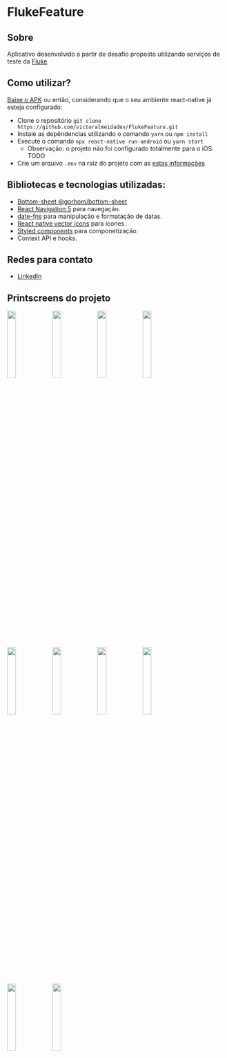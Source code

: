 # FlukeFeature

## Sobre

Aplicativo desenvolvido a partir de desafio proposto utilizando serviços de teste da [Fluke](flu.ke)

## Como utilizar?

[Baixe o APK](https://drive.google.com/file/d/1dZZMllMgwPO_hh4YhVkJuFy1PEn5W-lb/view?usp=sharing) ou então, considerando que o seu ambiente react-native já esteja configurado:

- Clone o repositório `git clone https://github.com/victoralmeidadev/FlukeFeature.git`
- Instale as depêndencias utilizando o comando `yarn` ou `npm install`
- Execute o comando `npx react-native run-android` ou `yarn start`
  - Observação: o projeto não foi configurado totalmente para o iOS. TODO
- Crie um arquivo `.env` na raiz do projeto com as [estas informações](https://github.com/victoralmeidadev/FlukeFeature/issues/2#issue-858375699)

## Bibliotecas e tecnologias utilizadas:

- [Bottom-sheet @gorhom/bottom-sheet](https://github.com/gorhom/react-native-bottom-sheet)
- [React Navigation 5](https://reactnavigation.org/docs/getting-started) para navegação.
- [date-fns](https://date-fns.org/docs/Getting-Started) para manipulação e formatação de datas.
- [React native vector icons](https://github.com/oblador/react-native-vector-icons) para ícones.
- [Styled components](https://styled-components.com/) para componetização.
- Context API e hooks.

## Redes para contato
- [LinkedIn](https://www.linkedin.com/in/victoralmeidadev/)

## Printscreens do projeto

<img src="https://user-images.githubusercontent.com/23178052/114794756-724e7680-9d63-11eb-8525-aba72b27bc78.png" width="20%" /> <img src="https://user-images.githubusercontent.com/23178052/114794766-767a9400-9d63-11eb-95a5-9f75642a52d1.png" width="20%" /> <img src="https://user-images.githubusercontent.com/23178052/114794776-79758480-9d63-11eb-8cf7-f3659b4d4246.png" width="20%" />
<img src="https://user-images.githubusercontent.com/23178052/114794771-77132a80-9d63-11eb-97f6-d613b73a56e7.png" width="20%" /> <img src="https://user-images.githubusercontent.com/23178052/114794778-7a0e1b00-9d63-11eb-87aa-a81fdab972da.png" width="20%" /> <img src="https://user-images.githubusercontent.com/23178052/114794764-75e1fd80-9d63-11eb-8a0f-1d0612cecda8.png" width="20%" />
<img src="https://user-images.githubusercontent.com/23178052/114794774-78445780-9d63-11eb-94a3-a5d072c888c0.png" width="20%" /> <img src="https://user-images.githubusercontent.com/23178052/114794781-7aa6b180-9d63-11eb-975f-80206c9ab901.png" width="20%" /> 
<img src="https://user-images.githubusercontent.com/23178052/114794784-7bd7de80-9d63-11eb-9aea-e860b44f2954.png" width="20%" />  <img src="https://user-images.githubusercontent.com/23178052/114794762-74b0d080-9d63-11eb-8fa3-6d3fdb2ab8d2.png" width="20%" />

